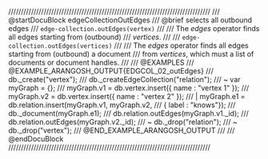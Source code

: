 ////////////////////////////////////////////////////////////////////////////////
/// @startDocuBlock edgeCollectionOutEdges
/// @brief selects all outbound edges
/// `edge-collection.outEdges(vertex)`
///
/// The *edges* operator finds all edges starting from (outbound)
/// *vertices*.
///
/// `edge-collection.outEdges(vertices)`
///
/// The *edges* operator finds all edges starting from (outbound) a document
/// from *vertices*, which must a list of documents or document handles.
///
/// @EXAMPLES
/// @EXAMPLE_ARANGOSH_OUTPUT{EDGCOL_02_outEdges}
///   db._create("vertex");
///   db._createEdgeCollection("relation");
/// ~ var myGraph = {};
///   myGraph.v1 = db.vertex.insert({ name : "vertex 1" });
///   myGraph.v2 = db.vertex.insert({ name : "vertex 2" });
/// | myGraph.e1 = db.relation.insert(myGraph.v1, myGraph.v2,
///                                   { label : "knows"});
///   db._document(myGraph.e1);
///   db.relation.outEdges(myGraph.v1._id);
///   db.relation.outEdges(myGraph.v2._id);
/// ~ db._drop("relation");
/// ~ db._drop("vertex");
/// @END_EXAMPLE_ARANGOSH_OUTPUT
///
/// @endDocuBlock
////////////////////////////////////////////////////////////////////////////////